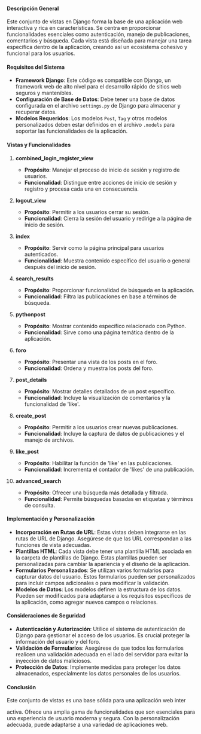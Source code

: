 
#### Descripción General
Este conjunto de vistas en Django forma la base de una aplicación web interactiva y rica en características. Se centra en proporcionar funcionalidades esenciales como autenticación, manejo de publicaciones, comentarios y búsqueda. Cada vista está diseñada para manejar una tarea específica dentro de la aplicación, creando así un ecosistema cohesivo y funcional para los usuarios.

#### Requisitos del Sistema
- **Framework Django**: Este código es compatible con Django, un framework web de alto nivel para el desarrollo rápido de sitios web seguros y mantenibles.
- **Configuración de Base de Datos**: Debe tener una base de datos configurada en el archivo `settings.py` de Django para almacenar y recuperar datos.
- **Modelos Requeridos**: Los modelos `Post`, `Tag` y otros modelos personalizados deben estar definidos en el archivo `.models` para soportar las funcionalidades de la aplicación.

#### Vistas y Funcionalidades

1. **combined_login_register_view**
   - **Propósito**: Manejar el proceso de inicio de sesión y registro de usuarios.
   - **Funcionalidad**: Distingue entre acciones de inicio de sesión y registro y procesa cada una en consecuencia.

2. **logout_view**
   - **Propósito**: Permitir a los usuarios cerrar su sesión.
   - **Funcionalidad**: Cierra la sesión del usuario y redirige a la página de inicio de sesión.

3. **index**
   - **Propósito**: Servir como la página principal para usuarios autenticados.
   - **Funcionalidad**: Muestra contenido específico del usuario o general después del inicio de sesión.

4. **search_results**
   - **Propósito**: Proporcionar funcionalidad de búsqueda en la aplicación.
   - **Funcionalidad**: Filtra las publicaciones en base a términos de búsqueda.

5. **pythonpost**
   - **Propósito**: Mostrar contenido específico relacionado con Python.
   - **Funcionalidad**: Sirve como una página temática dentro de la aplicación.

6. **foro**
   - **Propósito**: Presentar una vista de los posts en el foro.
   - **Funcionalidad**: Ordena y muestra los posts del foro.

7. **post_details**
   - **Propósito**: Mostrar detalles detallados de un post específico.
   - **Funcionalidad**: Incluye la visualización de comentarios y la funcionalidad de 'like'.

8. **create_post**
   - **Propósito**: Permitir a los usuarios crear nuevas publicaciones.
   - **Funcionalidad**: Incluye la captura de datos de publicaciones y el manejo de archivos.

9. **like_post**
   - **Propósito**: Habilitar la función de 'like' en las publicaciones.
   - **Funcionalidad**: Incrementa el contador de 'likes' de una publicación.

10. **advanced_search**
    - **Propósito**: Ofrecer una búsqueda más detallada y filtrada.
    - **Funcionalidad**: Permite búsquedas basadas en etiquetas y términos de consulta.

#### Implementación y Personalización

- **Incorporación en Rutas de URL**: Estas vistas deben integrarse en las rutas de URL de Django. Asegúrese de que las URL correspondan a las funciones de vista adecuadas.
- **Plantillas HTML**: Cada vista debe tener una plantilla HTML asociada en la carpeta de plantillas de Django. Estas plantillas pueden ser personalizadas para cambiar la apariencia y el diseño de la aplicación.
- **Formularios Personalizados**: Se utilizan varios formularios para capturar datos del usuario. Estos formularios pueden ser personalizados para incluir campos adicionales o para modificar la validación.
- **Modelos de Datos**: Los modelos definen la estructura de los datos. Pueden ser modificados para adaptarse a los requisitos específicos de la aplicación, como agregar nuevos campos o relaciones.

#### Consideraciones de Seguridad
- **Autenticación y Autorización**: Utilice el sistema de autenticación de Django para gestionar el acceso de los usuarios. Es crucial proteger la información del usuario y del foro.
- **Validación de Formularios**: Asegúrese de que todos los formularios realicen una validación adecuada en el lado del servidor para evitar la inyección de datos maliciosos.
- **Protección de Datos**: Implemente medidas para proteger los datos almacenados, especialmente los datos personales de los usuarios.

#### Conclusión
Este conjunto de vistas es una base sólida para una aplicación web inter

activa. Ofrece una amplia gama de funcionalidades que son esenciales para una experiencia de usuario moderna y segura. Con la personalización adecuada, puede adaptarse a una variedad de aplicaciones web.

